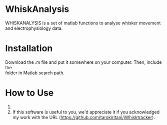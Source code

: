 WhiskAnalysis
=============
WHISKANALYSIS is a set of matlab functions to analyse whisker movement and 
electrophysiology data.

Installation
============
Download the .m file and put it somewhere on your computer. Then, include the  
folder in Matlab search path.

How to Use
==========
1. 
7. If this software is useful to you, we'd appreciate it if you acknowledged my 
work with the URL (https://github.com/tarokiritani/jWhisktracker).
